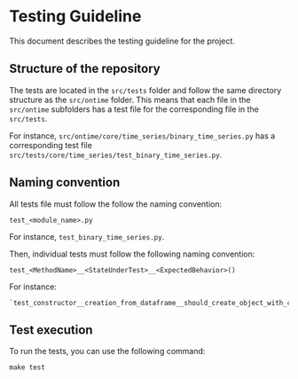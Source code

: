 Testing Guideline
=================

This document describes the testing guideline for the project.

## Structure of the repository

The tests are located in the `src/tests` folder and follow the same 
directory structure as the `src/ontime` folder. This means that each 
file in the `src/ontime` subfolders has a test file for the corresponding
file in the `src/tests`.

For instance, `src/ontime/core/time_series/binary_time_series.py` has a corresponding 
test file `src/tests/core/time_series/test_binary_time_series.py`.

## Naming convention

All tests file must follow the follow the naming convention:

    test_<module_name>.py

For instance, `test_binary_time_series.py`.

Then, individual tests must follow the following naming convention:

    test_<MethodName>__<StateUnderTest>__<ExpectedBehavior>()

For instance: 
    
    `test_constructor__creation_from_dataframe__should_create_object_with_correct_data()`.

## Test execution

To run the tests, you can use the following command:

    make test




